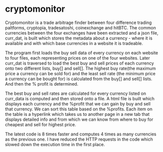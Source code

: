# cryptomonitor
Cryptomonitor is a trade arbitrage finder between four difference trading paltforms, cryptopia, tradesatoshi, coinexchange and hitBTC. The common currencies between the four exchanges have been extracted and a json file, curr_dat, is built which stores the metadata about a currency - where it is available and with which base currencies in a website it is tradeable. 

The program first loads the buy sell data of every currency on each website to four files, each representing prices on one of the four websites. Later curr_dat is traversed to load the best buy and sell prices of each currency onto two different lists, buy[] and sell[]. The highest buy rate(the maximum price a currency can be sold for) and the least sell rate (the minimum price a currency can be bought for) is calculated from the buy[] and sell[] lists. And then the % profit is determined. 

The best buy and sell rates are calculated for every currency listed on curr_data is computed and then stored onto a file. A html file is built which displays each currency and the %profit that we can gain by buy and sell that currency. We can sort this table based on the %profits. Each item on the table is a hyperlink which takes us to another page in a new tab that displays detailed info and from which we can know from where to buy for cheapest and sell for highest price. 

The latest code is 8 times faster and computes 4 times as many currencies as the previous one. I have reduced the HTTP requests in the code which slowed down the execution time in the first place.
